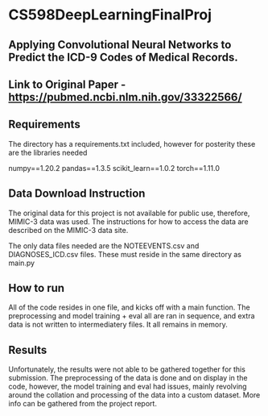 # CS598DeepLearningFinalProj


## Applying Convolutional Neural Networks to Predict the ICD-9 Codes of Medical Records.

## Link to Original Paper - https://pubmed.ncbi.nlm.nih.gov/33322566/

## Requirements 
The directory has a requirements.txt included, however for posterity these are the libraries needed

numpy==1.20.2
pandas==1.3.5
scikit_learn==1.0.2
torch==1.11.0

## Data Download Instruction 

The original data for this project is not available for public use, therefore, MIMIC-3 data was used. The instructions for how to access the data are described on the MIMIC-3 data site. 

The only data files needed are the NOTEEVENTS.csv and DIAGNOSES_ICD.csv files. These must reside in the same directory as main.py 

## How to run

All of the code resides in one file, and kicks off with a main function. The preprocessing and model training + eval all are ran in sequence, and extra data is not written to intermediatery files. It all remains in memory. 

## Results

Unfortunately, the results were not able to be gathered together for this submission. The preprocessing of the data is done and on display in the code, however, the model training and eval had issues, mainly revolving around the collation and processing of the data into a custom dataset. 
More info can be gathered from the project report. 

